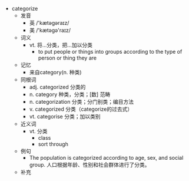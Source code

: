 - categorize
  - 发音
    - 英 /'kætəgəraɪz/
    - 美 /'kætəgə'raɪz/
  - 词义
    - vt. 将…分类，把…加以分类
      - to put people or things into groups according to the type of person or thing they are
  - 记忆
    - 来自category(n. 种类)
  - 同根词
    - adj. categorized 分类的
    - n. category 种类，分类；[数] 范畴
    - n. categorization 分类；分门别类；编目方法
    - v. categorized 分类（categorize的过去式）
    - vt. categorise 分类；加以类别
  - 近义词
    - vt. 分类
      - class
      - sort through
  - 例句
    - The population is categorized according to age, sex, and social group. 人口根据年龄、性别和社会群体进行了分类。
  - 补充